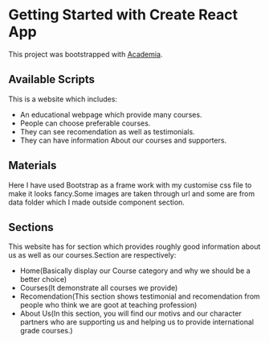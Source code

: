 # Getting Started with Create React App

This project was bootstrapped with [Academia](https://awesome-yalow-7af7a5.netlify.app/).

## Available Scripts

This is a website which includes:

- An educational webpage which provide many courses. 
- People can choose preferable courses.
- They can see recomendation as well as testimonials.
- They can have information  About our courses and supporters.

## Materials
Here I have used Bootstrap as a frame work with my customise css file to make  it looks fancy.Some images are taken through url and some are from data folder which I made outside component section. 

## Sections
This website has for section which provides roughly good information about us as well as  our courses.Section are respectively:
- Home(Basically display our Course category and why we should be a better choice)
- Courses(It demonstrate all courses we provide)
- Recomendation(This section shows testimonial and recomendation from people who think we are goot at teaching profession)
- About Us(In this section, you will find our motivs and our character partners who are supporting us and helping us to provide international grade courses.)
